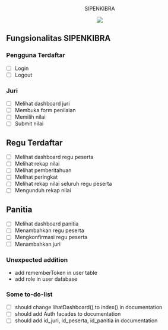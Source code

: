 <p align="center">SIPENKIBRA</p>

<p align="center"><img src="https://travis-ci.org/desenfirman/sipenkibra.svg?branch=master"></p>

## Fungsionalitas SIPENKIBRA
### Pengguna Terdaftar
- [ ] Login
- [ ] Logout
### Juri
- [ ] Melihat dashboard juri
- [ ] Membuka form penilaian
- [ ] Memilih nilai
- [ ] Submit nilai
## Regu Terdaftar
- [ ] Melihat dashboard regu peserta
- [ ] Melihat rekap nilai
- [ ] Melihat pemberitahuan
- [ ] Melihat peringkat
- [ ] Melihat rekap nilai seluruh regu peserta
- [ ] Mengunduh rekap nilai
## Panitia
- [ ] Melihat dashboard panitia
- [ ] Menambahkan regu peserta
- [ ] Mengkonfirmasi regu peserta
- [ ] Menambahkan juri

### Unexpected addition
- add rememberToken in user table
- add role in user database

### Some to-do-list
- [ ] should change lihatDashboard() to index() in documentation
- [ ] should add Auth facades to documentation
- [ ] should add id_juri, id_peserta, id_panitia in documentation
